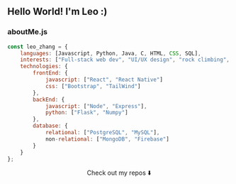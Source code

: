 ## Hello World! I'm Leo :)

### aboutMe.js

```javascript
const leo_zhang = {
    languages: [Javascript, Python, Java, C, HTML, CSS, SQL],
    interests: ["Full-stack web dev", "UI/UX design", "rock climbing", "cycling", "coffee"],
    technologies: {
        frontEnd: {
            javascript: ["React", "React Native"]
            css: ["Bootstrap", "TailWind"]
        },
        backEnd: {
            javascript: ["Node", "Express"],
            python: ["Flask", "Numpy"]
        },
        database: {
            relational: ["PostgreSQL", "MySQL"],
            non-relational: ["MongoDB", "Firebase"]
        }
    }
};
```

<p align="center">
Check out my repos ⬇️  
</p>
